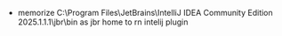 - memorize C:\Program Files\JetBrains\IntelliJ IDEA Community Edition 2025.1.1.1\jbr\bin as jbr home to rn intelij plugin